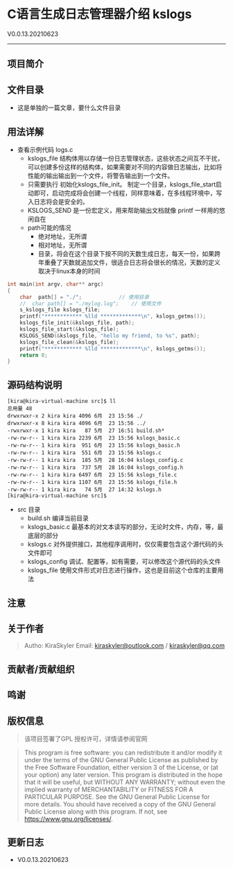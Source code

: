# C语言生成日志管理器介绍 kslogs

V0.0.13.20210623

------

## 项目简介

## 文件目录

* 这是单独的一篇文章，要什么文件目录

## 用法详解

* 查看示例代码 logs.c
  * kslogs_file 结构体用以存储一份日志管理状态，这些状态之间互不干扰，可以创建多份这样的结构体，如果需要对不同的内容做日志输出，比如将性能的输出输出到一个文件，将警告输出到一个文件。
  * 只需要执行 初始化kslogs_file_init。 制定一个目录，kslogs_file_start启动即可，启动完成将会创建一个线程，同样意味着，在多线程环境中，写入日志将会是安全的。
  * KSLOGS_SEND 是一份宏定义，用来帮助输出文档就像 printf 一样用的悠闲自在
  * path可能的情况
    * 绝对地址，无所谓
    * 相对地址，无所谓
    * 目录，将会在这个目录下按不同的天数生成日志，每天一份，如果跨年重叠了天数就追加文件，很适合日志将会很长的情况，天数的定义取决于linux本身的时间

```c
int main(int argv, char** argc)
{
    char  path[] = "./";            // 使用目录
    //  char path[] = "./mylog.log";    // 使用文件
    s_kslogs_file kslogs_file;
    printf("************ %lld *************\n", kslogs_getms());
    kslogs_file_init(&kslogs_file, path);
    kslogs_file_start(&kslogs_file);
    KSLOGS_SEND(&kslogs_file, "hello my friend, to %s", path);
    kslogs_file_clean(&kslogs_file);
    printf("************ %lld *************\n", kslogs_getms());
    return 0;
}
```

## 源码结构说明

```
[kira@kira-virtual-machine src]$ ll
总用量 48
drwxrwxr-x 2 kira kira 4096 6月  23 15:56 ./
drwxrwxr-x 8 kira kira 4096 6月  23 15:56 ../
-rwxrwxr-x 1 kira kira   87 5月  27 16:51 build.sh*
-rw-rw-r-- 1 kira kira 2239 6月  23 15:56 kslogs_basic.c
-rw-rw-r-- 1 kira kira  951 6月  23 15:56 kslogs_basic.h
-rw-rw-r-- 1 kira kira  551 6月  23 15:56 kslogs.c
-rw-rw-r-- 1 kira kira  185 5月  28 16:04 kslogs_config.c
-rw-rw-r-- 1 kira kira  737 5月  28 16:04 kslogs_config.h
-rw-rw-r-- 1 kira kira 6497 6月  23 15:56 kslogs_file.c
-rw-rw-r-- 1 kira kira 1107 6月  23 15:56 kslogs_file.h
-rw-rw-r-- 1 kira kira   74 5月  27 14:32 kslogs.h
[kira@kira-virtual-machine src]$ 
```

* src 目录
  * build.sh 编译当前目录
  * kslogs_basic.c 最基本的对文本读写的部分，无论时文件，内存，等，最底层的部分
  * kslogs.c 对外提供接口，其他程序调用时，仅仅需要包含这个源代码的头文件即可
  * kslogs_config 调试、配置等，如有需要，可以修改这个源代码的头文件
  * kslogs_file 使用文件形式对日志进行操作，这也是目前这个仓库的主要用法

## 注意

## 关于作者

>Autho: KiraSkyler
>Email: kiraskyler@outlook.com / kiraskyler@qq.com

## 贡献者/贡献组织

## 鸣谢

## 版权信息

> 该项目签署了GPL 授权许可，详情请参阅官网

>This program is free software: you can redistribute it and/or modify
>it under the terms of the GNU General Public License as published by
>the Free Software Foundation, either version 3 of the License, or
>(at your option) any later version.
>This program is distributed in the hope that it will be useful,
>but WITHOUT ANY WARRANTY; without even the implied warranty of
>MERCHANTABILITY or FITNESS FOR A PARTICULAR PURPOSE.  See the
>GNU General Public License for more details.
>You should have received a copy of the GNU General Public License
>along with this program.  If not, see <https://www.gnu.org/licenses/>.

## 更新日志

* V0.0.13.20210623